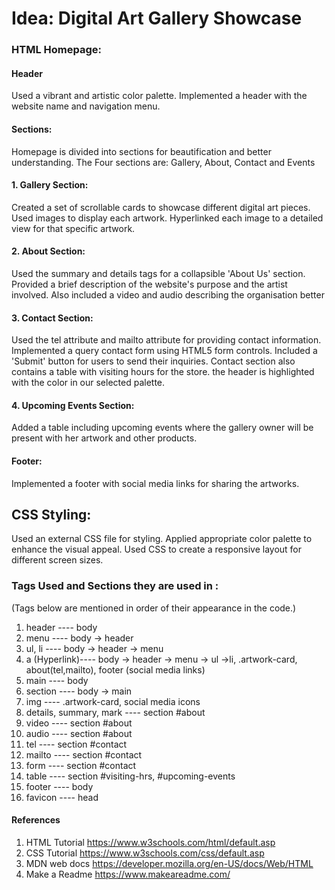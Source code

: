 # Idea: Digital Art Gallery Showcase

### HTML Homepage:

#### Header

Used a vibrant and artistic color palette.
Implemented a header with the website name and navigation menu.

#### Sections:

Homepage is divided into sections for beautification and better understanding. The Four sections are:  Gallery, About, Contact and Events

#### 1. Gallery Section:

Created a set of scrollable cards to showcase different digital art pieces. Used images to display each artwork. Hyperlinked each image to a detailed view for that specific artwork.

#### 2. About Section:

Used the summary and details tags for a collapsible 'About Us' section. Provided a brief description of the website's purpose and the artist involved. Also included a video and audio describing the organisation better 

#### 3. Contact Section:

Used the tel attribute and mailto attribute for providing contact information. Implemented a query contact form using HTML5 form controls. Included a 'Submit' button for users to send their inquiries.
Contact section also contains a table with visiting hours for the store. the header is highlighted with the color in our selected palette.

#### 4. Upcoming Events Section:
Added a table including upcoming events where the gallery owner will be present with her artwork and other products. 

#### Footer:

Implemented a footer with social media links for sharing the artworks.

## CSS Styling:

Used an external CSS file for styling.
Applied appropriate color palette to enhance the visual appeal. Used CSS to create a responsive layout for different screen sizes.

### Tags Used and Sections they are used in :
(Tags below are mentioned in order of their appearance in the code.)
1. header ---- body
2. menu ---- body -> header
3. ul, li ---- body -> header -> menu
4. a (Hyperlink)---- body -> header -> menu -> ul ->li, .artwork-card, about(tel,mailto), footer (social media links)
5. main ---- body
6. section ---- body -> main
7. img ---- .artwork-card, social media icons
8. details, summary, mark ---- section #about
9. video ---- section #about
10. audio ---- section #about
11. tel ---- section #contact
12. mailto ---- section #contact
13. form ---- section #contact
14. table ---- section #visiting-hrs, #upcoming-events
15. footer ---- body
16. favicon ---- head

#### References

1. HTML Tutorial <https://www.w3schools.com/html/default.asp>
2. CSS Tutorial <https://www.w3schools.com/css/default.asp>
3. MDN web docs <https://developer.mozilla.org/en-US/docs/Web/HTML>
4. Make a Readme <https://www.makeareadme.com/>